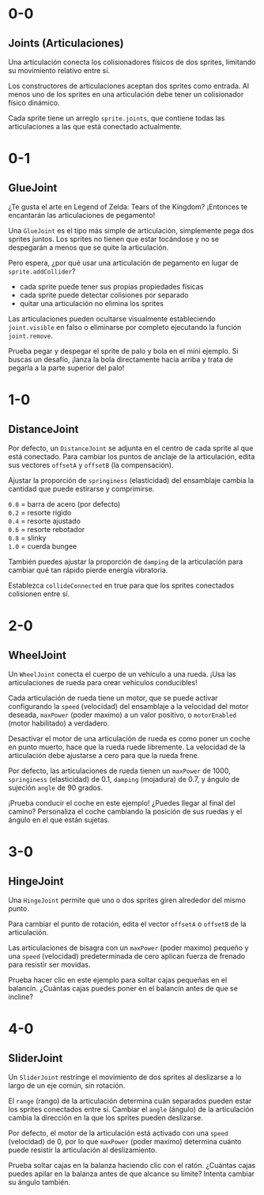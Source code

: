 # 0-0

## Joints (Articulaciones)

Una articulación conecta los colisionadores físicos de dos sprites, limitando su movimiento relativo entre sí.

Los constructores de articulaciones aceptan dos sprites como entrada. Al menos uno de los sprites en una articulación debe tener un colisionador físico dinámico.

Cada sprite tiene un arreglo `sprite.joints`, que contiene todas las articulaciones a las que está conectado actualmente.

# 0-1

## GlueJoint

¿Te gusta el arte en Legend of Zelda: Tears of the Kingdom? ¡Entonces te encantarán las articulaciones de pegamento!

Una `GlueJoint` es el tipo más simple de articulación, simplemente pega dos sprites juntos. Los sprites no tienen que estar tocándose y no se despegarán a menos que se quite la articulación.

Pero espera, ¿por qué usar una articulación de pegamento en lugar de `sprite.addCollider`?

- cada sprite puede tener sus propias propiedades físicas
- cada sprite puede detectar colisiones por separado
- quitar una articulación no elimina los sprites

Las articulaciones pueden ocultarse visualmente estableciendo `joint.visible` en falso o eliminarse por completo ejecutando la función `joint.remove`.

Prueba pegar y despegar el sprite de palo y bola en el mini ejemplo. Si buscas un desafío, ¡lanza la bola directamente hacia arriba y trata de pegarla a la parte superior del palo!

# 1-0

## DistanceJoint

Por defecto, un `DistanceJoint` se adjunta en el centro de cada sprite al que está conectado. Para cambiar los puntos de anclaje de la articulación, edita sus vectores `offsetA` y `offsetB` (la compensación).

Ajustar la proporción de `springiness` (elasticidad) del ensamblaje cambia la cantidad que puede estirarse y comprimirse.

`0.0` = barra de acero (por defecto)  
`0.2` = resorte rígido  
`0.4` = resorte ajustado  
`0.6` = resorte rebotador  
`0.8` = slinky  
`1.0` = cuerda bungee

También puedes ajustar la proporción de `damping` de la articulación para cambiar qué tan rápido pierde energía vibratoria.

Establezca `collideConnected` en true para que los sprites conectados colisionen entre sí.

# 2-0

## WheelJoint

Un `WheelJoint` conecta el cuerpo de un vehículo a una rueda. ¡Usa las articulaciones de rueda para crear vehículos conducibles!

Cada articulación de rueda tiene un motor, que se puede activar configurando la `speed` (velocidad) del ensamblaje a la velocidad del motor deseada, `maxPower` (poder maximo) a un valor positivo, o `motorEnabled` (motor habilitado) a verdadero.

Desactivar el motor de una articulación de rueda es como poner un coche en punto muerto, hace que la rueda ruede libremente. La velocidad de la articulación debe ajustarse a cero para que la rueda frene.

Por defecto, las articulaciones de rueda tienen un `maxPower` de 1000, `springiness` (elasticidad) de 0.1, `damping` (mojadura) de 0.7, y ángulo de sujeción `angle` de 90 grados.

¡Prueba conducir el coche en este ejemplo! ¿Puedes llegar al final del camino? Personaliza el coche cambiando la posición de sus ruedas y el ángulo en el que están sujetas.

# 3-0

## HingeJoint

Una `HingeJoint` permite que uno o dos sprites giren alrededor del mismo punto.

Para cambiar el punto de rotación, edita el vector `offsetA` o `offsetB` de la articulación.

Las articulaciones de bisagra con un `maxPower` (poder maximo) pequeño y una `speed` (velocidad) predeterminada de cero aplican fuerza de frenado para resistir ser movidas.

Prueba hacer clic en este ejemplo para soltar cajas pequeñas en el balancín. ¿Cuántas cajas puedes poner en el balancín antes de que se incline?

# 4-0

## SliderJoint

Un `SliderJoint` restringe el movimiento de dos sprites al deslizarse a lo largo de un eje común, sin rotación.

El `range` (rango) de la articulación determina cuán separados pueden estar los sprites conectados entre sí. Cambiar el `angle` (ángulo) de la articulación cambia la dirección en la que los sprites pueden deslizarse.

Por defecto, el motor de la articulación está activado con una `speed` (velocidad) de 0, por lo que `maxPower` (poder maximo) determina cuánto puede resistir la articulación al deslizamiento.

Prueba soltar cajas en la balanza haciendo clic con el ratón. ¿Cuántas cajas puedes apilar en la balanza antes de que alcance su límite? Intenta cambiar su ángulo también.
